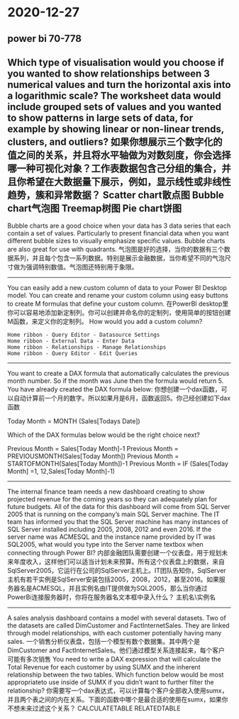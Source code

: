 # 2020-12-27

## power bi 70-778

Which type of visualisation would you choose if you wanted to show relationships between 3 numerical values and turn the horizontal axis into a logarithmic scale? The worksheet data would include grouped sets of values and you wanted to show patterns in large sets of data, for example by showing linear or non-linear trends, clusters, and outliers?
如果你想展示三个数字化的值之间的关系，并且将水平轴做为对数刻度，你会选择哪一种可视化对象？工作表数据包含己分组的集合，并且你希望在大数据量下展示，例如，显示线性或非线性趋势，簇和异常数据？
Scatter chart散点图
Bubble chart气泡图
Treemap树图
Pie chart饼图
----------------------------------------------
Bubble charts are a good choice when your data has 3 data series that each contain a set of values. Particularly to present financial data when you want different bubble sizes to visually emphasize specific values. Bubble charts are also great for use with quadrants.
气泡图是好的选择，当你的数据有三个数据系列，并且每个包含一系列数据。特别是展示金融数据，当你希望不同的气泡尺寸做为强调特别数值。气泡图还特别用于象限。

---

You can easily add a new custom column of data to your Power BI Desktop model. You can create and rename your custom column using easy buttons to create M formulas that define your custom column.
在PowerBI desktop里你可以容易地添加新定制列。你可以创建并命名你的定制列，使用简单的按钮创建M函数，来定义你的定制列。
How would you add a custom column?

	Home ribbon - Query Editor - Datasource Settings
	Home ribbon - External Data - Enter Data
	Home ribbon - Relationships - Manage Relationships
	Home ribbon - Query Editor - Edit Queries

---

You want to create a DAX formula that automatically calculates the previous month number. So if the month was June then the formula would return 5. You have already created the DAX formula below:
你想创建一个dax函数，可以自动计算前一个月的数字。所以如果月是6月，函数返回5。你己经创建如下dax函数

Today Month = MONTH (Sales[Todays Date])

Which of the DAX formulas below would be the right choice next?

Previous Month = Sales[Today Month]-1
	Previous Month = PREVIOUSMONTH(Sales[Today Month])
	Previous Month = STARTOFMONTH(Sales[Today Month])-1
	Previous Month = IF (Sales[Today Month] =1, 12,Sales[Today Month]-1)

---

The internal finance team needs a new dashboard creating to show projected revenue for the coming years so they can adequately plan for future budgets. All of the data for this dashboard will come from SQL Server 2005 that is running on the company’s main SQL Server machine. The IT team has informed you that the SQL Server machine has many instances of SQL Server installed including 2005, 2008, 2012 and even 2016. If the server name was ACMESQL and the instance name provided by IT was SQL2005, what would you type into the Server name textbox when connecting through Power BI?
内部金融团队需要创建一个仪表盘，用于规划未来年度收入，这样他们可以适当计划未来预算。所有这个仪表盘上的数据，来自SqlServer2005，它运行在公司的SqlServer主机上。IT团队告知你，SqlServer主机有若干实例是SqlServer安装包括2005，2008，2012，甚至2016。如果服务器名是ACMESQL，并且实例名由IT提供做为SQL2005，那么当你通过PowerBi连接服务器时，你将在服务器名文本框中录入什么？
主机名\实例名

---

A sales analysis dashboard contains a model with several datasets. Two of the datasets are called DimCustomer and FactInternetSales. They are linked through model relationships, with each customer potentially having many sales.
一个销售分析仪表盘，包括一个模型有数个数据集。其中两个是 DimCustomer and FactInternetSales。他们通过模型关系连接起来，每个客户可能有多次销售
You need to write a DAX expression that will calculate the Total Revenue for each customer by using SUMX and the inherent relationship between the two tables. Which function below would be most appropriateto use inside of SUMX if you didn’t want to further filter the relationship?
你需要写一个dax表达式，可以计算每个客户全部收入使用sumx，并且两个表之间的内在关系。下面的函数中哪个是最合适的使用在sumx，如果你不想未来过滤这个关系？
CALCULATETABLE
RELATEDTABLE
